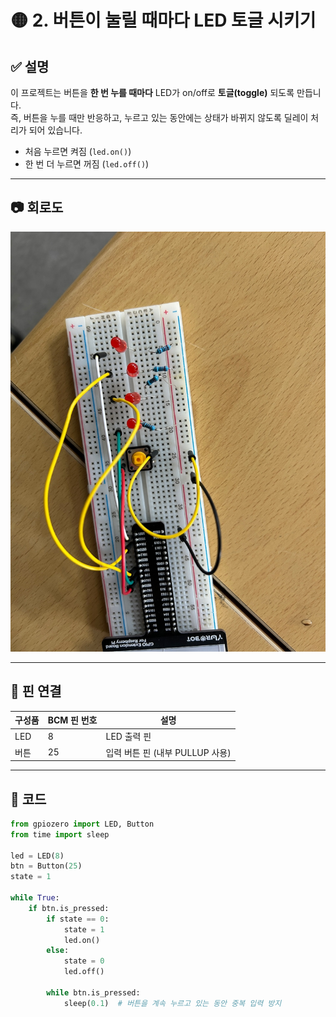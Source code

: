 # 🟡 2. 버튼이 눌릴 때마다 LED 토글 시키기

## ✅ 설명  
이 프로젝트는 버튼을 **한 번 누를 때마다** LED가 on/off로 **토글(toggle)** 되도록 만듭니다.  
즉, 버튼을 누를 때만 반응하고, 누르고 있는 동안에는 상태가 바뀌지 않도록 딜레이 처리가 되어 있습니다.

- 처음 누르면 켜짐 (`led.on()`)
- 한 번 더 누르면 꺼짐 (`led.off()`)

---

## 📷 회로도  
![alt text](4bit.jpg)

---

## 🔌 핀 연결

| 구성품 | BCM 핀 번호 | 설명        |
|--------|-------------|-------------|
| LED    | 8           | LED 출력 핀 |
| 버튼   | 25          | 입력 버튼 핀 (내부 PULLUP 사용) |

---

## 🧠 코드

```python
from gpiozero import LED, Button
from time import sleep

led = LED(8)
btn = Button(25)
state = 1

while True:
    if btn.is_pressed:
        if state == 0:
            state = 1
            led.on()
        else:
            state = 0
            led.off()

        while btn.is_pressed:
            sleep(0.1)  # 버튼을 계속 누르고 있는 동안 중복 입력 방지
